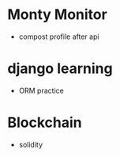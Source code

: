 # Monty Monitor
- compost profile after api

# django learning 
- ORM practice

# Blockchain
- solidity
